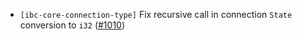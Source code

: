 - `[ibc-core-connection-type]` Fix recursive call in connection `State`
  conversion to `i32` ([#1010](https://github.com/cosmos/ibc-rs/issues/1010))
